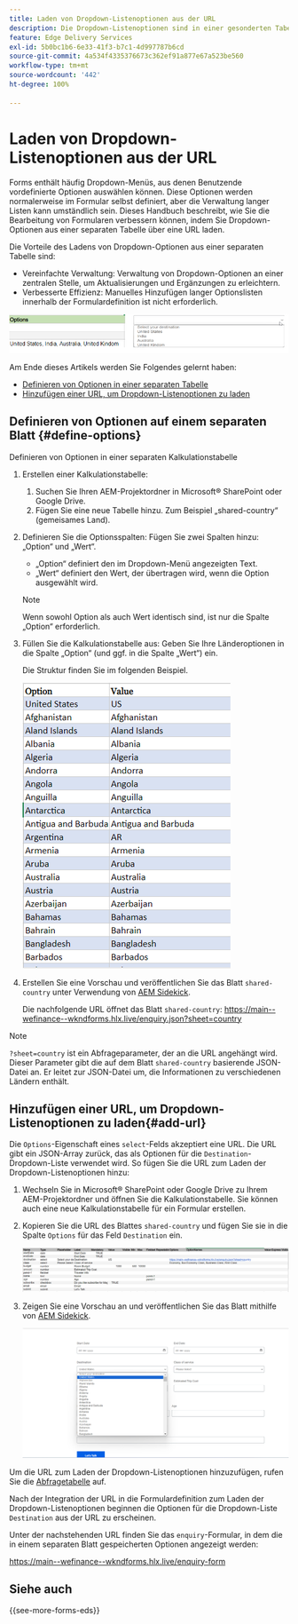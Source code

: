 ```yaml
---
title: Laden von Dropdown-Listenoptionen aus der URL
description: Die Dropdown-Listenoptionen sind in einer gesonderten Tabelle enthalten und werden dann über die angegebene URL in die primäre Tabelle importiert.
feature: Edge Delivery Services
exl-id: 5b0bc1b6-6e33-41f3-b7c1-4d997787b6cd
source-git-commit: 4a534f4335376673c362ef91a877e67a523be560
workflow-type: tm+mt
source-wordcount: '442'
ht-degree: 100%

---
```



# Laden von Dropdown-Listenoptionen aus der URL

Forms enthält häufig Dropdown-Menüs, aus denen Benutzende vordefinierte Optionen auswählen können. Diese Optionen werden normalerweise im Formular selbst definiert, aber die Verwaltung langer Listen kann umständlich sein. Dieses Handbuch beschreibt, wie Sie die Bearbeitung von Formularen verbessern können, indem Sie Dropdown-Optionen aus einer separaten Tabelle über eine URL laden.


Die Vorteile des Ladens von Dropdown-Optionen aus einer separaten Tabelle sind:

* Vereinfachte Verwaltung: Verwaltung von Dropdown-Optionen an einer zentralen Stelle, um Aktualisierungen und Ergänzungen zu erleichtern.
* Verbesserte Effizienz: Manuelles Hinzufügen langer Optionslisten innerhalb der Formulardefinition ist nicht erforderlich.




![Dropdown-Optionen](/help/forms/assets/drop-down-options.png)


Am Ende dieses Artikels werden Sie Folgendes gelernt haben:

* [Definieren von Optionen in einer separaten Tabelle](#define-options)
* [Hinzufügen einer URL, um Dropdown-Listenoptionen zu laden](#add-url)

## Definieren von Optionen auf einem separaten Blatt {#define-options}

Definieren von Optionen in einer separaten Kalkulationstabelle

1. Erstellen einer Kalkulationstabelle:
   1. Suchen Sie Ihren AEM-Projektordner in Microsoft® SharePoint oder Google Drive.
   1. Fügen Sie eine neue Tabelle hinzu. Zum Beispiel „shared-country“ (gemeisames Land).
1. Definieren Sie die Optionsspalten:
Fügen Sie zwei Spalten hinzu: „Option“ und „Wert“.
   * „Option“ definiert den im Dropdown-Menü angezeigten Text.
   * „Wert“ definiert den Wert, der übertragen wird, wenn die Option ausgewählt wird.

   >[!NOTE]
   >
   >Wenn sowohl Option als auch Wert identisch sind, ist nur die Spalte „Option“ erforderlich.

1. Füllen Sie die Kalkulationstabelle aus:
Geben Sie Ihre Länderoptionen in die Spalte „Option“ (und ggf. in die Spalte „Wert“) ein.

   Die Struktur finden Sie im folgenden Beispiel.

   ![Dropdown-Liste für Land](/help/forms/assets/drop-down-country-options.png)

1. Erstellen Sie eine Vorschau und veröffentlichen Sie das Blatt `shared-country` unter Verwendung von [AEM Sidekick](https://www.aem.live/developer/tutorial#preview-and-publish-your-content).

   Die nachfolgende URL öffnet das Blatt `shared-country`: 
https://main--wefinance--wkndforms.hlx.live/enquiry.json?sheet=country

>[!NOTE]
>
> `?sheet=country` ist ein Abfrageparameter, der an die URL angehängt wird. Dieser Parameter gibt die auf dem Blatt `shared-country` basierende JSON-Datei an. Er leitet zur JSON-Datei um, die Informationen zu verschiedenen Ländern enthält.

## Hinzufügen einer URL, um Dropdown-Listenoptionen zu laden{#add-url}

Die `Options`-Eigenschaft eines `select`-Felds akzeptiert eine URL. Die URL gibt ein JSON-Array zurück, das als Optionen für die `Destination`-Dropdown-Liste verwendet wird. So fügen Sie die URL zum Laden der Dropdown-Listenoptionen hinzu:

1. Wechseln Sie in Microsoft® SharePoint oder Google Drive zu Ihrem AEM-Projektordner und öffnen Sie die Kalkulationstabelle. Sie können auch eine neue Kalkulationstabelle für ein Formular erstellen.
1. Kopieren Sie die URL des Blattes `shared-country` und fügen Sie sie in die Spalte `Options` für das Feld `Destination` ein.

   ![Abfragetabelle](/help/forms/assets/drop-down-enquiry.png)

1. Zeigen Sie eine Vorschau an und veröffentlichen Sie das Blatt mithilfe von [AEM Sidekick](https://www.aem.live/developer/tutorial#preview-and-publish-your-content).


   ![Dropdown-Liste für Land](/help/forms/assets/load-dropdown-options-form.png)

Um die URL zum Laden der Dropdown-Listenoptionen hinzuzufügen, rufen Sie die [Abfragetabelle](/help/forms/assets/enquiry-options.xlsx) auf.

Nach der Integration der URL in die Formulardefinition zum Laden der Dropdown-Listenoptionen beginnen die Optionen für die Dropdown-Liste `Destination` aus der URL zu erscheinen.

Unter der nachstehenden URL finden Sie das `enquiry`-Formular, in dem die in einem separaten Blatt gespeicherten Optionen angezeigt werden:

https://main--wefinance--wkndforms.hlx.live/enquiry-form

## Siehe auch

{{see-more-forms-eds}}


